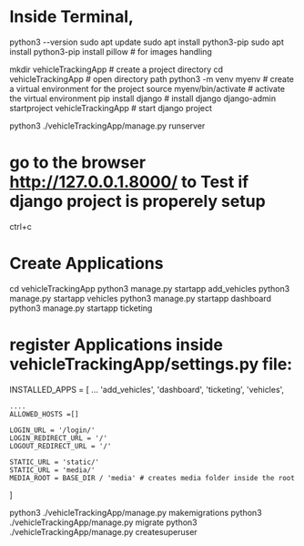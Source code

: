 # Inside Terminal,
python3 --version
sudo apt update
sudo apt install python3-pip
sudo apt install python3-pip install pillow # for images handling

mkdir vehicleTrackingApp # create a project directory
cd vehicleTrackingApp # open directory path
python3 -m venv myenv # create a virtual environment for the project
source myenv/bin/activate # activate the virtual environment
pip install django # install django
django-admin startproject vehicleTrackingApp # start django project

python3 ./vehicleTrackingApp/manage.py runserver
# go to the browser http://127.0.0.1.8000/ to Test if django project is properely setup 

ctrl+c

# Create Applications
cd vehicleTrackingApp
python3 manage.py startapp add_vehicles
python3 manage.py startapp vehicles
python3 manage.py startapp dashboard
python3 manage.py startapp ticketing

# register Applications inside vehicleTrackingApp/settings.py file:
INSTALLED_APPS = [
    ...
    'add_vehicles',
    'dashboard',
    'ticketing',
    'vehicles',
    

    ....
    ALLOWED_HOSTS =[]
    
    LOGIN_URL = '/login/'
    LOGIN_REDIRECT_URL = '/'
    LOGOUT_REDIRECT_URL = '/'
    
    STATIC_URL = 'static/'
    STATIC_URL = 'media/'
    MEDIA_ROOT = BASE_DIR / 'media' # creates media folder inside the root
]

python3 ./vehicleTrackingApp/manage.py makemigrations
python3 ./vehicleTrackingApp/manage.py migrate
python3 ./vehicleTrackingApp/manage.py createsuperuser

